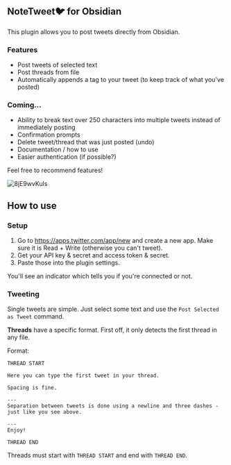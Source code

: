 ## NoteTweet🐦 for Obsidian
This plugin allows you to post tweets directly from Obsidian.

### Features
- Post tweets of selected text
- Post threads from file
- Automatically appends a tag to your tweet (to keep track of what you've posted)

### Coming...
- Ability to break text over 250 characters into multiple tweets instead of immediately posting
- Confirmation prompts
- Delete tweet/thread that was just posted (undo)
- Documentation / how to use
- Easier authentication (if possible?)

Feel free to recommend features!

![8jE9wvKuls](https://user-images.githubusercontent.com/29108628/109525702-16c97180-7ab2-11eb-8bc0-3c4bc79a6b7a.gif)

## How to use
### Setup
1. Go to https://apps.twitter.com/app/new and create a new app. Make sure it is Read + Write (otherwise you can't tweet).
2. Get your API key & secret and access token & secret.
3. Paste those into the plugin settings.

You'll see an indicator which tells you if you're connected or not.

### Tweeting
Single tweets are simple. Just select some text and use the `Post Selected as Tweet` command.

**Threads** have a specific format. First off, it only detects the first thread in any file.

Format:
```
THREAD START

Here you can type the first tweet in your thread.

Spacing is fine.

---
Separation between tweets is done using a newline and three dashes - just like you see above.

---
Enjoy!

THREAD END
```

Threads must start with `THREAD START` and end with `THREAD END`.
